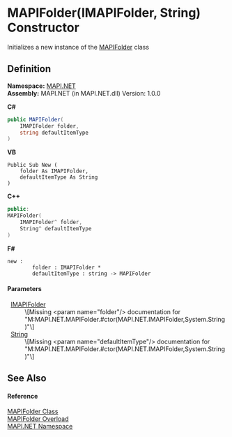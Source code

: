 # MAPIFolder(IMAPIFolder, String) Constructor


Initializes a new instance of the <a href="f0f65788-8462-2019-0156-d17cd0205fa2.md">MAPIFolder</a> class



## Definition
**Namespace:** <a href="5bef4637-66f8-16d4-e5f4-4d0da57a1538.md">MAPI.NET</a>  
**Assembly:** MAPI.NET (in MAPI.NET.dll) Version: 1.0.0

**C#**
``` C#
public MAPIFolder(
	IMAPIFolder folder,
	string defaultItemType
)
```
**VB**
``` VB
Public Sub New ( 
	folder As IMAPIFolder,
	defaultItemType As String
)
```
**C++**
``` C++
public:
MAPIFolder(
	IMAPIFolder^ folder, 
	String^ defaultItemType
)
```
**F#**
``` F#
new : 
        folder : IMAPIFolder * 
        defaultItemType : string -> MAPIFolder
```



#### Parameters
<dl><dt>  <a href="a5eb5918-6571-0710-67c7-a210d1ad706f.md">IMAPIFolder</a></dt><dd>\[Missing &lt;param name="folder"/&gt; documentation for "M:MAPI.NET.MAPIFolder.#ctor(MAPI.NET.IMAPIFolder,System.String)"\]</dd><dt>  <a href="https://learn.microsoft.com/dotnet/api/system.string" target="_blank" rel="noopener noreferrer">String</a></dt><dd>\[Missing &lt;param name="defaultItemType"/&gt; documentation for "M:MAPI.NET.MAPIFolder.#ctor(MAPI.NET.IMAPIFolder,System.String)"\]</dd></dl>

## See Also


#### Reference
<a href="f0f65788-8462-2019-0156-d17cd0205fa2.md">MAPIFolder Class</a>  
<a href="1e81bf97-0776-9131-68f2-dbfda2c4f767.md">MAPIFolder Overload</a>  
<a href="5bef4637-66f8-16d4-e5f4-4d0da57a1538.md">MAPI.NET Namespace</a>  
